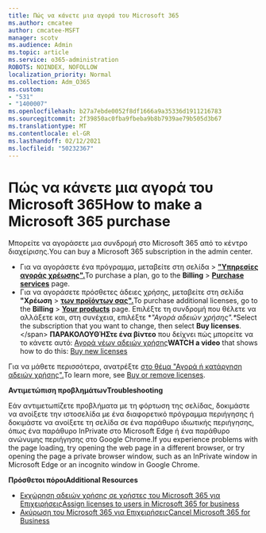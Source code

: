 ```yaml
---
title: Πώς να κάνετε μια αγορά του Microsoft 365
ms.author: cmcatee
author: cmcatee-MSFT
manager: scotv
ms.audience: Admin
ms.topic: article
ms.service: o365-administration
ROBOTS: NOINDEX, NOFOLLOW
localization_priority: Normal
ms.collection: Adm_O365
ms.custom:
- "531"
- "1400007"
ms.openlocfilehash: b27a7ebde0052f8df1666a9a35336d1911216783
ms.sourcegitcommit: 2f39850ac0fba9fbeba9b8b7939ae79b505d3b67
ms.translationtype: MT
ms.contentlocale: el-GR
ms.lasthandoff: 02/12/2021
ms.locfileid: "50232367"
---
```

# <a name="how-to-make-a-microsoft-365-purchase"></a><span data-ttu-id="829c5-102">Πώς να κάνετε μια αγορά του Microsoft 365</span><span class="sxs-lookup"><span data-stu-id="829c5-102">How to make a Microsoft 365 purchase</span></span>

<span data-ttu-id="829c5-103">Μπορείτε να αγοράσετε μια συνδρομή στο Microsoft 365 από το κέντρο διαχείρισης.</span><span class="sxs-lookup"><span data-stu-id="829c5-103">You can buy a Microsoft 365 subscription in the admin center.</span></span>
  
- <span data-ttu-id="829c5-104">Για να αγοράσετε ένα  πρόγραμμα, μεταβείτε στη σελίδα \> **["Υπηρεσίες αγοράς χρέωσης".](https://go.microsoft.com/fwlink/p/?linkid=868433)**</span><span class="sxs-lookup"><span data-stu-id="829c5-104">To purchase a plan, go to the **Billing** \> **[Purchase services](https://go.microsoft.com/fwlink/p/?linkid=868433)** page.</span></span>
- <span data-ttu-id="829c5-105">Για να αγοράσετε πρόσθετες άδειες χρήσης, μεταβείτε στη σελίδα **"Χρέωση** \> **[των προϊόντων σας".](https://go.microsoft.com/fwlink/p/?linkid=842054)**</span><span class="sxs-lookup"><span data-stu-id="829c5-105">To purchase additional licenses, go to the **Billing** \> **[Your products](https://go.microsoft.com/fwlink/p/?linkid=842054)** page.</span></span> <span data-ttu-id="829c5-106">Επιλέξτε τη συνδρομή που θέλετε να αλλάξετε και, στη συνέχεια, επιλέξτε \**"Αγορά αδειών χρήσης".\**</span><span class="sxs-lookup"><span data-stu-id="829c5-106">Select the subscription that you want to change, then select **Buy licenses**.\</span></span>
<span data-ttu-id="829c5-107">**ΠΑΡΑΚΟΛΟΥΘΉΣτε ένα βίντεο** που δείχνει πώς μπορείτε να το κάνετε αυτό: [Αγορά νέων αδειών χρήσης](https://go.microsoft.com/fwlink/p/?linkid=2154857)</span><span class="sxs-lookup"><span data-stu-id="829c5-107">**WATCH a video** that shows how to do this: [Buy new licenses](https://go.microsoft.com/fwlink/p/?linkid=2154857)</span></span>
  
<span data-ttu-id="829c5-108">Για να μάθετε περισσότερα, ανατρέξτε [στο θέμα "Αγορά ή κατάργηση αδειών χρήσης".](https://docs.microsoft.com/microsoft-365/commerce/licenses/buy-licenses)</span><span class="sxs-lookup"><span data-stu-id="829c5-108">To learn more, see [Buy or remove licenses](https://docs.microsoft.com/microsoft-365/commerce/licenses/buy-licenses).</span></span>

<span data-ttu-id="829c5-109">**Αντιμετώπιση προβλημάτων**</span><span class="sxs-lookup"><span data-stu-id="829c5-109">**Troubleshooting**</span></span>

<span data-ttu-id="829c5-110">Εάν αντιμετωπίζετε προβλήματα με τη φόρτωση της σελίδας, δοκιμάστε να ανοίξετε την ιστοσελίδα με ένα διαφορετικό πρόγραμμα περιήγησης ή δοκιμάστε να ανοίξετε τη σελίδα σε ένα παράθυρο ιδιωτικής περιήγησης, όπως ένα παράθυρο InPrivate στο Microsoft Edge ή ένα παράθυρο ανώνυμης περιήγησης στο Google Chrome.</span><span class="sxs-lookup"><span data-stu-id="829c5-110">If you experience problems with the page loading, try opening the web page in a different browser, or try opening the page a private browser window, such as an InPrivate window in Microsoft Edge or an incognito window in Google Chrome.</span></span>

<span data-ttu-id="829c5-111">**Πρόσθετοι πόροι**</span><span class="sxs-lookup"><span data-stu-id="829c5-111">**Additional Resources**</span></span>
  
- [<span data-ttu-id="829c5-112">Εκχώρηση αδειών χρήσης σε χρήστες του Microsoft 365 για Επιχειρήσεις</span><span class="sxs-lookup"><span data-stu-id="829c5-112">Assign licenses to users in Microsoft 365 for business</span></span>](https://docs.microsoft.com/microsoft-365/admin/add-users/add-users)
- [<span data-ttu-id="829c5-113">Ακύρωση του Microsoft 365 για Επιχειρήσεις</span><span class="sxs-lookup"><span data-stu-id="829c5-113">Cancel Microsoft 365 for Business</span></span>](https://docs.microsoft.com/microsoft-365/commerce/subscriptions/cancel-your-subscription)